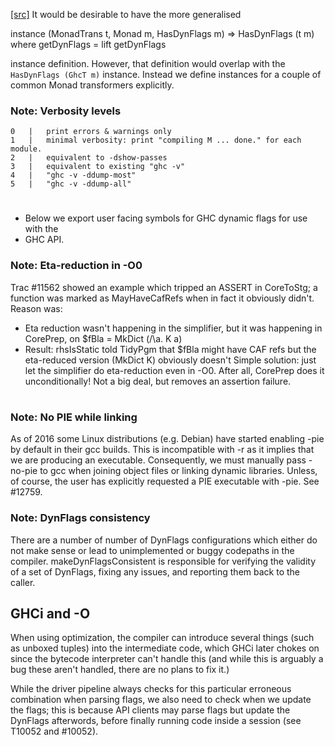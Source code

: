 [[src]](https://github.com/ghc/ghc/tree/master/compiler/main/DynFlags.hs)
 It would be desirable to have the more generalised

  instance (MonadTrans t, Monad m, HasDynFlags m) => HasDynFlags (t m) where
      getDynFlags = lift getDynFlags

instance definition. However, that definition would overlap with the
`HasDynFlags (GhcT m)` instance. Instead we define instances for a
couple of common Monad transformers explicitly. 

### Note: Verbosity levels

    0   |   print errors & warnings only
    1   |   minimal verbosity: print "compiling M ... done." for each module.
    2   |   equivalent to -dshow-passes
    3   |   equivalent to existing "ghc -v"
    4   |   "ghc -v -ddump-most"
    5   |   "ghc -v -ddump-all"


# 

# 


 - Below we export user facing symbols for GHC dynamic flags for use with the
 - GHC API.
 

### Note: Eta-reduction in -O0

Trac #11562 showed an example which tripped an ASSERT in CoreToStg; a
function was marked as MayHaveCafRefs when in fact it obviously
didn't.  Reason was:
 * Eta reduction wasn't happening in the simplifier, but it was
   happening in CorePrep, on
        $fBla = MkDict (/\a. K a)
 * Result: rhsIsStatic told TidyPgm that $fBla might have CAF refs
   but the eta-reduced version (MkDict K) obviously doesn't
Simple solution: just let the simplifier do eta-reduction even in -O0.
After all, CorePrep does it unconditionally!  Not a big deal, but
removes an assertion failure. 

# 

### Note: No PIE while linking

As of 2016 some Linux distributions (e.g. Debian) have started enabling -pie by
default in their gcc builds. This is incompatible with -r as it implies that we
are producing an executable. Consequently, we must manually pass -no-pie to gcc
when joining object files or linking dynamic libraries. Unless, of course, the
user has explicitly requested a PIE executable with -pie. See #12759.


### Note: DynFlags consistency


There are a number of number of DynFlags configurations which either
do not make sense or lead to unimplemented or buggy codepaths in the
compiler. makeDynFlagsConsistent is responsible for verifying the validity
of a set of DynFlags, fixing any issues, and reporting them back to the
caller.

GHCi and -O
---------------

When using optimization, the compiler can introduce several things
(such as unboxed tuples) into the intermediate code, which GHCi later
chokes on since the bytecode interpreter can't handle this (and while
this is arguably a bug these aren't handled, there are no plans to fix
it.)

While the driver pipeline always checks for this particular erroneous
combination when parsing flags, we also need to check when we update
the flags; this is because API clients may parse flags but update the
DynFlags afterwords, before finally running code inside a session (see
T10052 and #10052).
